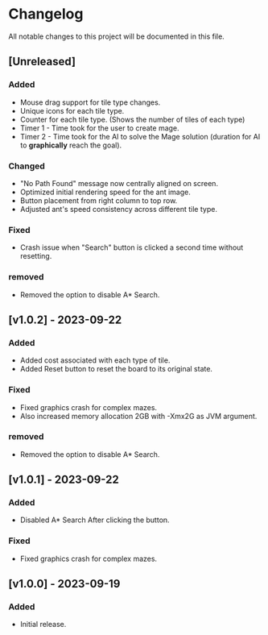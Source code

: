 # Changelog

All notable changes to this project will be documented in this file.

## [Unreleased]

### Added

- Mouse drag support for tile type changes.
- Unique icons for each tile type.
- Counter for each tile type. (Shows the number of tiles of each type)
- Timer 1 - Time took for the user to create mage.
- Timer 2 - Time took for the AI to solve the Mage solution (duration for AI to **graphically** reach the goal).

### Changed

- "No Path Found" message now centrally aligned on screen.
- Optimized initial rendering speed for the ant image.
- Button placement from right column to top row.
- Adjusted ant's speed consistency across different tile type.

### Fixed

- Crash issue when "Search" button is clicked a second time without resetting.

### removed

- Removed the option to disable A* Search.

## [v1.0.2] - 2023-09-22

### Added

- Added cost associated with each type of tile.
- Added Reset button to reset the board to its original state.

### Fixed

- Fixed graphics crash for complex mazes.
- Also increased memory allocation 2GB with -Xmx2G as JVM argument.

### removed

- Removed the option to disable A* Search.

## [v1.0.1] - 2023-09-22

### Added

- Disabled A* Search After clicking the button.

### Fixed

- Fixed graphics crash for complex mazes.

## [v1.0.0] - 2023-09-19

### Added

- Initial release.
